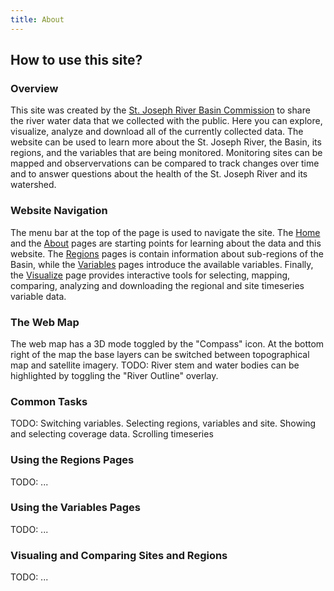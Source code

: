 ```yaml
---
title: About
---
```


## How to use this site?

### Overview
This site was created by the [St. Joseph River Basin Commission](https://sjrbc.com) to share the river water data that we collected with the public. Here you can explore, visualize, analyze and download all of the currently collected data. The website can be used to learn more about the St. Joseph River, the Basin, its regions, and the variables that are being monitored. Monitoring sites can be mapped and observervations can be compared to track changes over time and to answer questions about the health of the St. Joseph River and its watershed.

### Website Navigation
The menu bar at the top of the page is used to navigate the site.	The [Home](/) and the [About](/about) pages are starting points for learning about the data and this website.	The [Regions](#) pages is contain information about sub-regions of the Basin, while the [Variables](#) pages introduce the available variables. Finally, the [Visualize](/visualize) page provides interactive tools for selecting, mapping, comparing, analyzing and downloading the regional and site timeseries variable data.


### The Web Map
The web map has a 3D mode toggled by the "Compass" icon. At the bottom right of the map the base layers can be switched between topographical map and satellite imagery. TODO: River stem and water bodies can be highlighted by toggling the "River Outline" overlay.


### Common Tasks
TODO: Switching variables. Selecting regions, variables and site. Showing and selecting coverage data. Scrolling timeseries

### Using the Regions Pages
TODO: ...

### Using the Variables Pages
TODO: ...

### Visualing and Comparing Sites and Regions
TODO: ...
